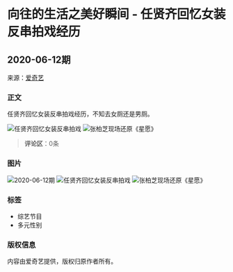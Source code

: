 # 向往的生活之美好瞬间 - 任贤齐回忆女装反串拍戏经历

## 2020-06-12期

来源：[爱奇艺](https://iqiyi.com/a_19rrhlpth5.html)

### 正文

任贤齐回忆女装反串拍戏经历，不知去女厕还是男厕。

![任贤齐回忆女装反串拍戏](//www.iqiyipic.com/lequ/20220727/4a7cfd6ca50a42f280aab45f9bb637f9.png)
![张柏芝现场还原《星愿》](//www.iqiyipic.com/lequ/20220727/e66106a048c44826bbd6d260b316e5bb.png)

> **评论区**：0条

### 图片

![2020-06-12期](https://pic0.iqiyipic.com/image/20200612/b5/94/v_149707748_m_601_160_90.jpg)
![任贤齐回忆女装反串拍戏](https://pic7.iqiyipic.com/image/20200612/47/18/v_149707862_m_601_160_90.jpg)
![张柏芝现场还原《星愿》](https://pic3.iqiyipic.com/image/20200612/c2/89/v_149708010_m_601_160_90.jpg)

### 标签
- 综艺节目
- 多元性别

### 版权信息
内容由爱奇艺提供，版权归原作者所有。